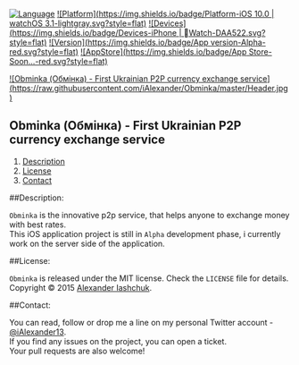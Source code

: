 [![Language](https://img.shields.io/badge/Swift-3.0-orange.svg?style=flat)](#)
[![Platform](https://img.shields.io/badge/Platform-iOS 10.0 | watchOS 3.1-lightgray.svg?style=flat)](#)
[![Devices](https://img.shields.io/badge/Devices-iPhone | Watch-DAA522.svg?style=flat)](#)
[![Version](https://img.shields.io/badge/App version-Alpha-red.svg?style=flat)](#)
[![AppStore](https://img.shields.io/badge/App Store-Soon...-red.svg?style=flat)](https://ialexander.me/2h1Lmp0)

[![Obminka (Обмінка) - First Ukrainian P2P currency exchange service]  (https://raw.githubusercontent.com/iAlexander/Obminka/master/Header.jpg)](https://ialexander.me/2h1Lmp0)

## Obminka (Обмінка) - First Ukrainian P2P currency exchange service
1. [Description](#description)
2. [License](#license)
3. [Contact](#contact)

##<a name="description">Description:</a>

```Obminka``` is the innovative p2p service, that helps anyone to exchange money with best rates.  
This iOS application project is still in ```Alpha``` development phase, i currently work on the server side of the application.

##<a name="license">License:</a>

```Obminka``` is released under the MIT license. Check the ```LICENSE``` file for details.  
Copyright © 2015 <a href="https://iashchuk.com">Alexander Iashchuk</a>.

##<a name="contact">Contact:</a>

You can read, follow or drop me a line on my personal Twitter account - [@iAlexander13](https://twitter.com/iAlexander13).  
If you find any issues on the project, you can open a ticket.  
Your pull requests are also welcome!

